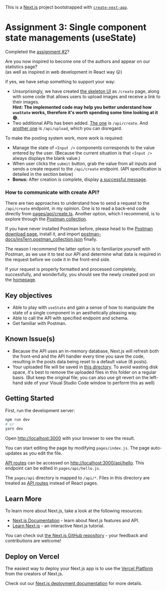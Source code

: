 This is a [Next.js](https://nextjs.org/) project bootstrapped with [`create-next-app`](https://github.com/vercel/next.js/tree/canary/packages/create-next-app).

# Assignment 3: Single component state managements (useState)

Completed the [assignment #2](https://github.com/insTern-Aug-2021/02-Component-paradigm)?

Are you now inspired to become one of the authors and appear on our statistics page? <br/>
(as well as inspired in web development in React way :stuck_out_tongue:)

if yes, we have setup something to support your way:

- Unsurprisingly, we have created [the skeleton UI](pages/create.tsx) as `/create` page, along with some code that allows users to upload images and receive a link to their images. <br />
  **Hint: The implemented code may help you better understand how `useState` works, therefore it's worth spending some time looking at it :smile:.**
- Two additional APIs has been added. [The one](pages/api/create.ts) is `/api/create`. And [another one](pages/api/upload.ts) is `/api/upload`, which you can disregard.

To make the posting system work, more work is required:

- Manage the state of `<Input />` components corresponds to the value entered by the user. (Because the current situation is that `<Input />` always displays the blank value.)
- When user clicks the `submit` button, grab the value from all inputs and sends a create request to the `/api/create` endpoint. (API specification is detailed in the section below)
- **Bonus:** After creation is complete, display [a successful message](https://ant.design/components/message/).

### How to communicate with create API?

There are two approaches to understand how to send a request to the `/api/create` endpoint, in my opinion. One is to read a back-end code directly from [pages/api/create.ts](pages/api/create.ts). Another option, which I recommend, is to explore through the [Postman collection](postman-docs/insTern.postman_collection.json).

If you have never installed Postman before, please head to the [Postman download page](https://www.postman.com/downloads/), install it, and import [postman-docs/insTern.postman_collection.json](postman-docs/insTern.postman_collection.json) finally.

The reason I recommend the latter option is to familiarize yourself with Postman, as we use it to test our API and determine what data is required in the request before we code it in the front-end side.

If your request is properly formatted and processed completely, successfully, and wonderfully, you should see the newly created post on the [homepage](http://localhost:3000/).

## Key objectives

- Able to play with `useState` and gain a sense of how to manipulate the state of a single component in an aesthetically pleasing way.
- Able to call the API with specified endpoint and schema.
- Get familiar with Postman.

## Known Issue(s)

- Because the API uses an in-memory database, Next.js will refresh both the front-end and the API handler every time you save the code, resulting in the posts data being reset to a default value (8 posts).
- Your uploaded file will be saved in [this directory](public/assets/cats/). To avoid wasting disk space, it's best to remove the uploaded files in this folder on a regular basis. (But keep the original file; you can also use git revert on the left-hand side of your Visual Studio Code window to perform this as well)

## Getting Started

First, run the development server:

```bash
npm run dev
# or
yarn dev
```

Open [http://localhost:3000](http://localhost:3000) with your browser to see the result.

You can start editing the page by modifying `pages/index.js`. The page auto-updates as you edit the file.

[API routes](https://nextjs.org/docs/api-routes/introduction) can be accessed on [http://localhost:3000/api/hello](http://localhost:3000/api/hello). This endpoint can be edited in `pages/api/hello.js`.

The `pages/api` directory is mapped to `/api/*`. Files in this directory are treated as [API routes](https://nextjs.org/docs/api-routes/introduction) instead of React pages.

## Learn More

To learn more about Next.js, take a look at the following resources:

- [Next.js Documentation](https://nextjs.org/docs) - learn about Next.js features and API.
- [Learn Next.js](https://nextjs.org/learn) - an interactive Next.js tutorial.

You can check out [the Next.js GitHub repository](https://github.com/vercel/next.js/) - your feedback and contributions are welcome!

## Deploy on Vercel

The easiest way to deploy your Next.js app is to use the [Vercel Platform](https://vercel.com/new?utm_medium=default-template&filter=next.js&utm_source=create-next-app&utm_campaign=create-next-app-readme) from the creators of Next.js.

Check out our [Next.js deployment documentation](https://nextjs.org/docs/deployment) for more details.
